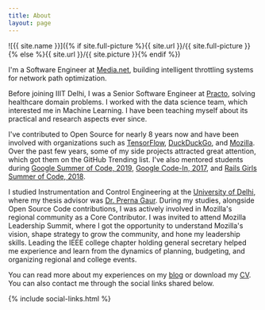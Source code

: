 ```yaml
---
title: About
layout: page
---
```

![{{ site.name }}]({% if site.full-picture %}{{ site.url }}/{{ site.full-picture }}{% else %}{{ site.url }}/{{ site.picture }}{% endif %})

I'm a Software Engineer at <a href="https://media.net" target="_blank" class="link">Media.net</a>, building intelligent throttling systems for network path optimization.

Before joining IIIT Delhi, I was a Senior Software Engineer at <a href="https://practo.com/" target="_blank" class="link">Practo</a>, solving healthcare domain problems. I worked with the data science team, which interested me in Machine Learning. I have been teaching myself about its practical and research aspects ever since.

I've contributed to Open Source for nearly 8 years now and have been involved with organizations such as <a href="https://github.com/tensorflow/tfjs" target="_blank" class="link">TensorFlow</a>, <a href="https://duckduckhack.com/u/manrajgrover/" target="_blank" class="link">DuckDuckGo</a>, and <a href="https://mozillians.org/en-US/u/manrajsingh/" target="_blank" class="link">Mozilla</a>. Over the past few years, some of my side projects attracted great attention, which got them on the GitHub Trending list. I've also mentored students during <a href="https://summerofcode.withgoogle.com/archive/2019/projects/6561581775716352/" target="_blank" class="link">Google Summer of Code, 2019</a>, <a href="https://codein.withgoogle.com/archive/2017/" target="_blank" class="link">Google Code-In, 2017</a>, and <a href="https://railsgirlssummerofcode.org/" target="_blank" class="link">Rails Girls Summer of Code, 2018</a>.

I studied Instrumentation and Control Engineering at the <a href="http://www.nsit.ac.in/" target="_blank" class="link">University of Delhi</a>, where my thesis advisor was <a href="http://www.nsit.ac.in/faculty/prg/" target="_blank" class="link">Dr. Prerna Gaur</a>. During my studies, alongside Open Source Code contributions, I was actively involved in Mozilla's regional community as a Core Contributor. I was invited to attend Mozilla Leadership Summit, where I got the opportunity to understand Mozilla's vision, shape strategy to grow the community, and hone my leadership skills. Leading the IEEE college chapter holding general secretary helped me experience and learn from the dynamics of planning, budgeting, and organizing regional and college events.

You can read more about my experiences on my <a href="{{ site.url }}/blog/" target="_blank" class="link">blog</a> or download my <a class="link" href="{{ site.url }}/{{ site.resume-url }}" target="_blank">CV</a>. You can also contact me through the social links shared below.

<section class="list">
    {% include social-links.html %}
</section>
